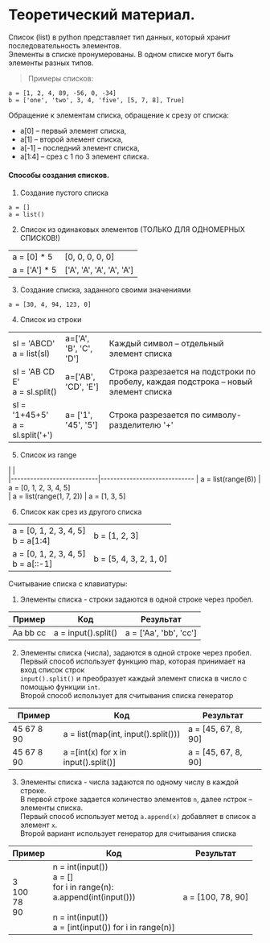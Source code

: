 # Теоретический материал.
Список (list) в python представляет тип данных, который хранит последовательность элементов.<br>
Элементы в списке пронумерованы. В одном списке могут быть элементы разных типов.<br>

> Примеры списков:
```
a = [1, 2, 4, 89, -56, 0, -34]
b = ['one', 'two', 3, 4, 'five', [5, 7, 8], True]
```
Обращение к элементам списка, обращение к срезу от списка:

- a[0] – первый элемент списка,
- a[1] – второй элемент списка,
- a[-1] – последний элемент списка,
- a[1:4] – срез с 1 по 3 элемент списка.

#### Способы создания списков.

1. Создание пустого списка

```
a = []
a = list()
```

2. Список из одинаковых элементов (ТОЛЬКО ДЛЯ ОДНОМЕРНЫХ СПИСКОВ!)

|    |    |
|----|----|
|a = [0] * 5   | [0, 0, 0, 0, 0] |
|a = ['A'] * 5 | ['A', 'A', 'A', 'A', 'A'] |

3. Создание списка, заданного своими значениями

```a = [30, 4, 94, 123, 0]```

4. Список из строки

|   |   |   |
|---|---|---|
|sl = 'ABCD'<br>a = list(sl)  |a=['A', 'B', 'C', 'D'] |Каждый символ – отдельный элемент списка
|sl = 'AB CD E'<br>a = sl.split() |a=['AB', 'CD', 'E'] |Строка разрезается на подстроки по пробелу, каждая подстрока – новый элемент списка
|sl = '1+45+5'<br>a = sl.split('+') |a= ['1', '45', '5'] |Строка разрезается по символу-разделителю '+'

5. Список из range

|                           |                             
|---------------------------|-----------------------------
| a = list(range(6))        | a = [0, 1, 2, 3, 4, 5]       
| a = list(range(1, 7, 2))  | a = [1, 3, 5]                

6. Список как срез из другого списка

|                                        |                                 |
|----------------------------------------|---------------------------------|
|a = [0, 1, 2, 3, 4, 5]<br>b = a[1:4]    |b = [1, 2, 3]                    |
|a = [0, 1, 2, 3, 4, 5]<br>b = a[::-1]   |b = [5, 4, 3, 2, 1, 0]           |

Считывание списка с клавиатуры:

1) Элементы списка - строки задаются в одной строке через пробел.

|Пример    |Код                  |Результат
|----------|---------------------|------------------------|
|Aa bb cc  |a = input().split()  |a = ['Aa', 'bb', 'cc']

2) Элементы списка (числа), задаются в одной строке через пробел.<br>
Первый способ использует функцию map, которая принимает на вход список строк<br>
``input().split()`` и преобразует каждый элемент списка в число с помощью функции ``int``.<br>
Второй способ использует для считывания списка генератор<br>

|Пример      |Код                                    |Результат
|------------|---------------------------------------|---------------------------
|45 67 8 90  |a = list(map(int, input().split()))    |a = [45, 67, 8, 90]
|45 67 8 90  |a =[int(x) for x in input().split()]   |a = [45, 67, 8, 90]

3) Элементы списка - числа задаются по одному числу в каждой строке. <br>В первой строке
задается количество элементов ``n``, далее ``n``строк – элементы списка.<br>
Первый способ использует метод ``a.append(x)`` добавляет в список а элемент ``x``.<br>
Второй вариант использует генератор для считывания списка<br>

|Пример                |Код                                                                                |Результат
|----------------------|-----------------------------------------------------------------------------------|-------------------------------
|3<br>100<br>78<br>90  |n = int(input())<br>a = []<br>for i in range(n):<br>a.append(int(input())) <br><br>n = int(input())<br>a = [int(input()) for i in range(n)] |a = [100, 78, 90]
                    
















